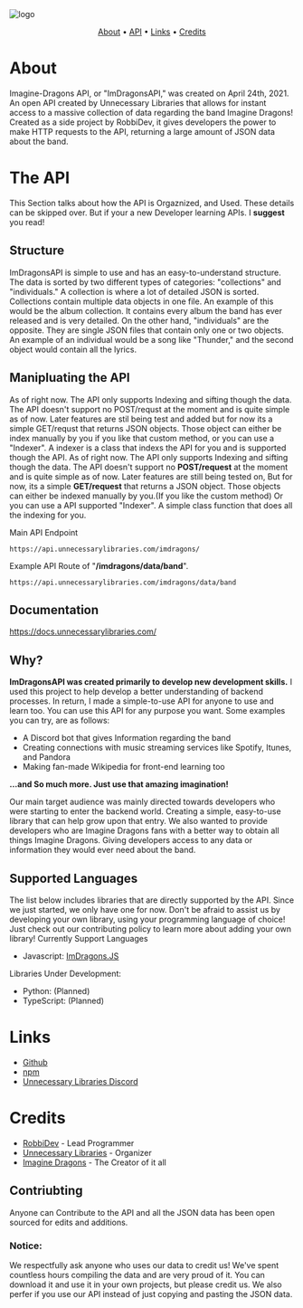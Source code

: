 <img src="https://github.com/unnecessarylibs/ImDragonsAPI/blob/main/img/ImDragonsAPI-logo.png" alt="logo">
<p align="center">
  <a href="#about">About</a> •
  <a href="#prerequisites">API</a> •
  <a href="#links">Links</a> •
  <a href="#credits">Credits</a>
</p>

# About
Imagine-Dragons API, or "ImDragonsAPI," was created on April 24th, 2021. An open API created by Unnecessary Libraries that allows for instant access to a massive collection of data regarding the band Imagine Dragons! Created as a side project by RobbiDev, it gives developers the power to make HTTP requests to the API, returning a large amount of JSON data about the band.

# The API
This Section talks about how the API is Orgaznized, and Used. These details can be skipped over. But if your a new Developer learning APIs. I **suggest** you read!

## Structure
ImDragonsAPI is simple to use and has an easy-to-understand structure. The data is sorted by two different types of categories: "collections" and "individuals." A collection is where a lot of detailed JSON is sorted. Collections contain multiple data objects in one file. An example  of this would be the album collection. It contains every album the band has ever released and is very detailed. On the other hand, "individuals" are the opposite. They are single JSON files that contain only one or two objects. An example of an individual would be a song like "Thunder," and the second object would contain all the lyrics.

## Manipluating the API
As of right now. The API only supports Indexing and sifting though the data. The API doesn't support no POST/requst at the moment and is quite simple as of now. Later features are stil being test and added but for now its a simple GET/requst that returns JSON objects. Those object can either be index manually by you if you like that custom method, or you can use a "Indexer". A indexer is a class that indexs the API for you and is supported though the API.
As of right now. The API only supports Indexing and sifting though the data. The API doesn't support no **POST/request** at the moment and is quite simple as of now. Later features are still being tested on, But for now, its a simple **GET/request** that returns a JSON object. Those objects can either be indexed manually by you.(If you like the custom method) Or you can use a API supported "Indexer". A simple class function that does all the indexing for you.

Main API Endpoint
```
https://api.unnecessarylibraries.com/imdragons/
```
Example API Route of "**/imdragons/data/band**". 
```
https://api.unnecessarylibraries.com/imdragons/data/band
```
## Documentation 
https://docs.unnecessarylibraries.com/

## Why?
**ImDragonsAPI was created primarily to develop new development skills.** I used this project to help develop a better understanding of backend processes. In return, I made a simple-to-use API for anyone to use and learn too.
You can use this API for any purpose you want. Some examples you can try, are as follows: 
- A Discord bot that gives Information regarding the band
- Creating connections with music streaming services like Spotify, Itunes, and Pandora 
- Making fan-made Wikipedia for front-end learning too

**...and So much more. Just use that amazing imagination!**

Our main target audience was mainly directed towards developers who were starting to enter the backend world. Creating a simple, easy-to-use library that can help grow upon that entry. We also wanted to provide developers who are Imagine Dragons fans with a better way to obtain all things Imagine Dragons. Giving developers access to any data or information they would ever need about the band.

## Supported Languages
The list below includes libraries that are directly supported by the API. Since we just started, we only have one for now. Don't be afraid to assist us by developing your own library, using your programming language of choice! Just check out our contributing policy to learn more about adding your own library!
Currently Support Languages
- Javascript: [ImDragons.JS](https://github.com/RobbiDev/imagine-dragons.js)

Libraries Under Development: 
- Python: (Planned)
- TypeScript: (Planned)

# Links
- [Github](https://github.com/RobbiDev/imagine-dragons.js)
- [npm](https://www.npmjs.com/package/imagine-dragons.js)
- [Unnecessary Libraries Discord](https://discord.gg/y8TYje4PXH)

# Credits
- [RobbiDev](https://github.com/pengyofficial) - Lead Programmer
- [Unnecessary Libraries](https://github.com/unnecessarylibs) - Organizer
- [Imagine Dragons](https://www.imaginedragonsmusic.com/#/) - The Creator of it all

## Contriubting
Anyone can Contribute to the API and all the JSON data has been open sourced for edits and additions. 

### Notice:
We respectfully ask anyone who uses our data to credit us! 
We've spent countless hours compiling the data and are very proud of it. You can download it and use it in your own projects, but please credit us. We also perfer if you use our API instead of just copying and pasting the JSON data.

